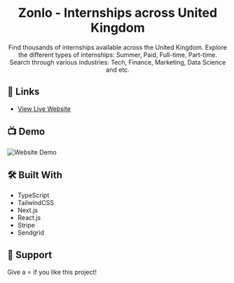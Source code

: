 <h1 align="center">Zonlo - Internships across United Kingdom</h1>

<p align="center">Find thousands of internships available across the United Kingdom. Explore the different types of internships: Summer, Paid, Full-time, Part-time. Search through various industries: Tech, Finance, Marketing, Data Science and etc.</p>

## 🔗 Links

- [View Live Website](https://zonlo.vercel.app "Live View")

## 📺 Demo

![Website Demo](public/demo.gif)

## 🛠 Built With

- TypeScript
- TailwindCSS
- Next.js
- React.js
- Stripe
- Sendgrid

## 🤝 Support

Give a ⭐️ if you like this project!
